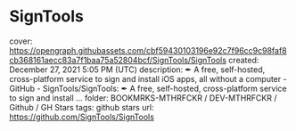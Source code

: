 # SignTools

cover: https://opengraph.githubassets.com/cbf59430103196e92c7f96cc9c98faf8cb368161aecc83a7f1baa75a52804bcf/SignTools/SignTools
created: December 27, 2021 5:05 PM (UTC)
description: ✒ A free, self-hosted, cross-platform service to sign and install iOS apps, all without a computer - GitHub - SignTools/SignTools: ✒ A free, self-hosted, cross-platform service to sign and install ...
folder: BOOKMRKS-MTHRFCKR / DEV-MTHRFCKR / Github / GH Stars
tags: github stars
url: https://github.com/SignTools/SignTools